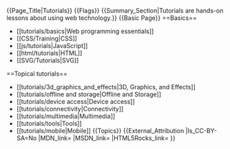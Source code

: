 {{Page_Title|Tutorials}}
{{Flags}}
{{Summary_Section|Tutorials are hands-on lessons about using web technology.}}
{{Basic Page}}
==Basics==
* [[tutorials/basics|Web programming essentials]]
* [[CSS/Training|CSS]]
* [[js/tutorials|JavaScript]]
* [[html/tutorials|HTML]]
* [[SVG/Tutorials|SVG]]

==Topical tutorials==
* [[tutorials/3d_graphics_and_effects|3D, Graphics, and Effects]]
* [[tutorials/offline and storage|Offline and Storage]]
* [[tutorials/device access|Device access]]
* [[tutorials/connectivity|Connectivity]]
* [[tutorials/multimedia|Multimedia]]
* [[tutorials/tools|Tools]]
* [[tutorials/mobile|Mobile]]
{{Topics}}
{{External_Attribution
|Is_CC-BY-SA=No
|MDN_link=
|MSDN_link=
|HTML5Rocks_link=
}}